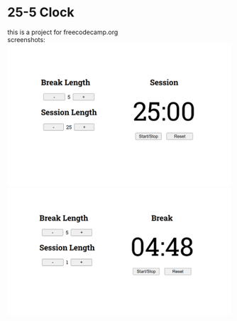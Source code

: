 # 25-5 Clock

this is a project for freecodecamp.org
<br>
screenshots:
<img src="./img/clock%201.png"/>
<img src="./img/clock%202.png"/>
